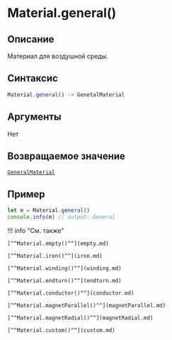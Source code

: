 # Material.general()

## Описание
Материал для воздушной среды.

## Синтаксис
```javascript
Material.general() -> GenetalMaterial
``` 

## Аргументы
Нет
    
## Возвращаемое значение
[`GeneralMaterial`](./../../../types/materials/GeneralMaterial/index.md)

## Пример
``` javascript linenums="1"
let m = Material.general()
console.info(m) // output: General
``` 

!!! info "См. также"

    [^^Material.empty()^^](empty.md)

    [^^Material.iron()^^](iron.md)

    [^^Material.winding()^^](winding.md)

    [^^Material.endturn()^^](endturn.md)

    [^^Material.conductor()^^](conductor.md)

    [^^Material.magnetParallel()^^](magnetParallel.md)

    [^^Material.magnetRadial()^^](magnetRadial.md)
    
    [^^Material.custom()^^](custom.md)

